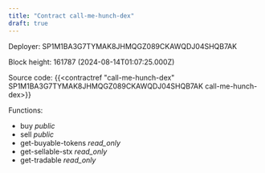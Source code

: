 ```yaml
---
title: "Contract call-me-hunch-dex"
draft: true
---
```

Deployer: SP1M1BA3G7TYMAK8JHMQGZ089CKAWQDJ04SHQB7AK


 



Block height: 161787 (2024-08-14T01:07:25.000Z)

Source code: {{<contractref "call-me-hunch-dex" SP1M1BA3G7TYMAK8JHMQGZ089CKAWQDJ04SHQB7AK call-me-hunch-dex>}}

Functions:

* buy _public_
* sell _public_
* get-buyable-tokens _read_only_
* get-sellable-stx _read_only_
* get-tradable _read_only_

